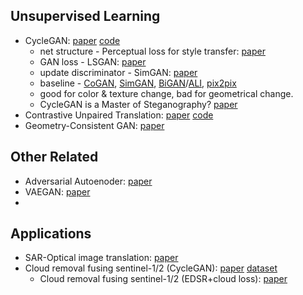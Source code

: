 ## Unsupervised Learning

* CycleGAN: [paper](https://openaccess.thecvf.com/content_ICCV_2017/papers/Zhu_Unpaired_Image-To-Image_Translation_ICCV_2017_paper.pdf) [code](https://github.com/junyanz/pytorch-CycleGAN-and-pix2pix)
  * net structure - Perceptual loss for style transfer: [paper](https://arxiv.org/pdf/1603.08155.pdf%7C)
  * GAN loss - LSGAN: [paper](https://openaccess.thecvf.com/content_ICCV_2017/papers/Mao_Least_Squares_Generative_ICCV_2017_paper.pdf)
  * update discriminator - SimGAN: [paper](https://openaccess.thecvf.com/content_cvpr_2017/papers/Shrivastava_Learning_From_Simulated_CVPR_2017_paper.pdf)
  * baseline - [CoGAN](https://arxiv.org/pdf/1606.07536.pdf), [SimGAN](https://openaccess.thecvf.com/content_cvpr_2017/papers/Shrivastava_Learning_From_Simulated_CVPR_2017_paper.pdf), [BiGAN](https://arxiv.org/pdf/1605.09782.pdf)/[ALI](https://arxiv.org/pdf/1606.00704.pdf), [pix2pix](https://openaccess.thecvf.com/content_cvpr_2017/papers/Isola_Image-To-Image_Translation_With_CVPR_2017_paper.pdf)
  * good for color & texture change, bad for geometrical change.
  * CycleGAN is a Master of Steganography? [paper](https://arxiv.org/pdf/1712.02950.pdf)
* Contrastive Unpaired Translation: [paper](https://arxiv.org/abs/2007.15651) [code](https://github.com/taesungp/contrastive-unpaired-translation)
* Geometry-Consistent GAN: [paper](https://openaccess.thecvf.com/content_CVPR_2019/papers/Fu_Geometry-Consistent_Generative_Adversarial_Networks_for_One-Sided_Unsupervised_Domain_Mapping_CVPR_2019_paper.pdf)


## Other Related 

* Adversarial Autoenoder: [paper](https://arxiv.org/abs/1511.05644)
* VAEGAN: [paper](http://proceedings.mlr.press/v48/larsen16.pdf)
* 

## Applications
* SAR-Optical image translation: [paper](https://www.mdpi.com/2072-4292/11/17/2067)
* Cloud removal fusing sentinel-1/2 (CycleGAN): [paper](https://ieeexplore.ieee.org/stamp/stamp.jsp?tp=&arnumber=9211498) [dataset](https://mediatum.ub.tum.de/1554803)
  * Cloud removal fusing sentinel-1/2 (EDSR+cloud loss): [paper](https://www.sciencedirect.com/science/article/pii/S0924271620301398)
